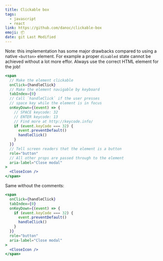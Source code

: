 ```yaml
---
title: Clickable box
tags:
  - javascript
  - react
link: https://github.com/danoc/clickable-box
emoji: 📦
date: git Last Modified
---
```


Note: this implementation has some major drawbacks compared to using a native `<button>` element. For example a proper `disabled` state cannot be achieved without a lot more effor. Always use the correct HTML element for the job!

```jsx
<span
  // Make the element clickable
  onClick={handleClick}
  // Make the element navigable by keyboard
  tabIndex={0}
  // Call `handleClick` if the user presses
  // space key while the element is in focus
  onKeyDown={(event) => {
    // SPACE keycode: 32
    // ENTER keycode: 13
    // Find more at http://keycode.info/
    if (event.keyCode === 32) {
      event.preventDefault()
      handleClick()
    }
  }}
  // Tell screen readers that the element is a button
  role="button"
  // All other props are passed through to the element
  aria-label="Close modal"
>
  <CloseIcon />
</span>
```

Same without the comments:

```jsx
<span
  onClick={handleClick}
  tabIndex={0}
  onKeyDown={(event) => {
    if (event.keyCode === 32) {
      event.preventDefault()
      handleClick()
    }
  }}
  role="button"
  aria-label="Close modal"
>
  <CloseIcon />
</span>
```
